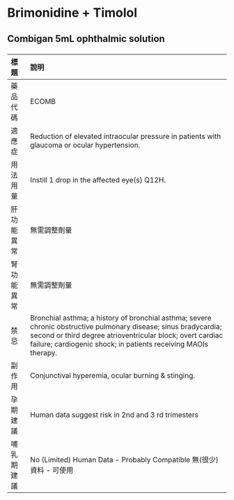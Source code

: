 # Brimonidine + Timolol

## Combigan 5mL ophthalmic solution

##### 

| 標題       | 說明                                                                                                                                                                                                                                            |
|:-----------|:------------------------------------------------------------------------------------------------------------------------------------------------------------------------------------------------------------------------------------------------|
| 藥品代碼   | ECOMB                                                                                                                                                                                                                                           |
| 適應症     | Reduction of elevated intraocular pressure in patients with glaucoma or ocular hypertension.                                                                                                                                                    |
| 用法用量   | Instill 1 drop in the affected eye(s) Q12H.                                                                                                                                                                                                     |
| 肝功能異常 | 無需調整劑量                                                                                                                                                                                                                                    |
| 腎功能異常 | 無需調整劑量                                                                                                                                                                                                                                    |
| 禁忌       | Bronchial asthma; a history of bronchial asthma; severe chronic obstructive pulmonary disease; sinus bradycardia; second or third degree atrioventricular block; overt cardiac failure; cardiogenic shock; in patients receiving MAOIs therapy. |
| 副作用     | Conjunctival hyperemia, ocular burning & stinging.                                                                                                                                                                                              |
| 孕期建議   | Human data suggest risk in 2nd and 3 rd trimesters                                                                                                                                                                                              |
| 哺乳期建議 | No (Limited) Human Data - Probably Compatible 無(很少)資料 - 可使用                                                                                                                                                                             |

